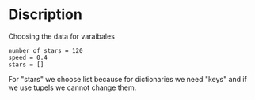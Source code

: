 # Discription

Choosing the data for varaibales 
```
number_of_stars = 120
speed = 0.4
stars = []
```
For "stars" we choose list because for dictionaries we need "keys" and if we use tupels we cannot change them.


